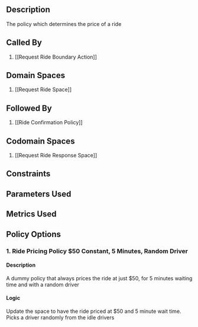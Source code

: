 ## Description

The policy which determines the price of a ride
## Called By
1. [[Request Ride Boundary Action]]
## Domain Spaces
1. [[Request Ride Space]]
## Followed By
1. [[Ride Confirmation Policy]]
## Codomain Spaces
1. [[Request Ride Response Space]]
## Constraints
## Parameters Used
## Metrics Used
## Policy Options
### 1. Ride Pricing Policy $50 Constant, 5 Minutes, Random Driver
#### Description
A dummy policy that always prices the ride at just $50, for 5 minutes waiting time and with a random driver
#### Logic
Update the space to have the ride priced at $50 and 5 minute wait time. Picks a driver randomly from the idle drivers


